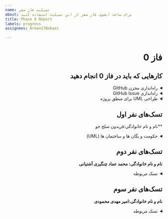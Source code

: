 ```yaml
---
name: تمپلیت فاز صفر
about: برای ساخت ایشوی فاز صفر از این تمپلیت استفاده کنید
title: Phase 0 Report
labels: progress
assignees: Arman17Babaei

---
```


<div dir="rtl" align='right'>

# فاز 0

## کارهایی که باید در فاز 0 انجام دهید

<details>
  <summary>راه‌اندازی مخزن GItHub</summary>

  <div dir="ltr" align='right'>

  1. [ ] شروع نشده
  2. [ ] در حال انجام
  3. [X] تمام شده
  </div>
</details>

<details>
  <summary>راه‌اندازی GitHub Issue</summary>
  
  <div  dir="ltr" align='right'>
  
  1. [ ] شروع نشده
  2. [ ] در حال انجام
  3. [X] تمام شده
     </div>
</details>

<details>
  <summary>طراحی UML برای منطق پروژه</summary>
  
  <div  dir="ltr" align='right'>
  
  1. [ ] شروع نشده
  2. [ ] در حال انجام
  3. [X] تمام شده
     </div>
</details>

## تسک‌های نفر اول

  **نام و نام خانوادگی:فریدون صلح جو 
<details>
  <summary> حکومت و یگان ها و ساختمان ها (UML) </summary>

  <div dir="ltr" align='right'>

  1. [ ] شروع نشده
  2. [ ] در حال انجام
  3. [X] تمام شده
  </div>
</details>

## تسک‌های نفر دوم

  **نام و نام خانوادگی: محمد عماد چنگیزی آشتیانی**
<details>
  <summary>تسک مربوطه</summary>

  <div dir="ltr" align='right'>

  1. [ ] شروع نشده
  2. [ ] در حال انجام
  3. [X] تمام شده
  </div>
</details>

## تسک‌های نفر سوم

  **نام و نام خانوادگی:امیر مهدی محمودی**
<details>
  <summary>تسک مربوطه</summary>

  <div dir="ltr" align='right'>

  1. [uml  سامانه کاربران ] تمام شده
  2. [تجارت بین حکومت ها] تمام شده
  3. [فروشگاه] تمام شده
  </div>
</details>
</div>
